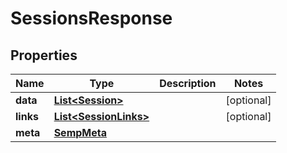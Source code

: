 
# SessionsResponse

## Properties
Name | Type | Description | Notes
------------ | ------------- | ------------- | -------------
**data** | [**List&lt;Session&gt;**](Session.md) |  |  [optional]
**links** | [**List&lt;SessionLinks&gt;**](SessionLinks.md) |  |  [optional]
**meta** | [**SempMeta**](SempMeta.md) |  | 



